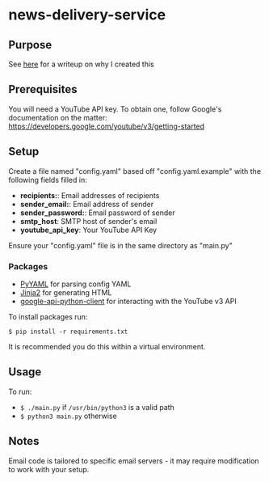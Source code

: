 # news-delivery-service

## Purpose
See [here](https://nathanweinberg.me/assets/blog/navigating_news.html) for a writeup on why I created this

## Prerequisites
You will need a YouTube API key. To obtain one, follow Google's documentation on the matter: https://developers.google.com/youtube/v3/getting-started

## Setup
Create a file named "config.yaml" based off "config.yaml.example" with the following fields filled in:
- **recipients:**: Email addresses of recipients
- **sender_email:**: Email address of sender
- **sender_password:**: Email password of sender
- **smtp_host**: SMTP host of sender's email
- **youtube_api_key**: Your YouTube API Key

Ensure your "config.yaml" file is in the same directory as "main.py"

### Packages
- [PyYAML](https://pyyaml.org/) for parsing config YAML
- [Jinja2](https://jinja.palletsprojects.com/en/2.10.x/) for generating HTML
- [google-api-python-client](https://github.com/googleapis/google-api-python-client) for interacting with the YouTube v3 API

To install packages run:

`$ pip install -r requirements.txt`

It is recommended you do this within a virtual environment.

## Usage
To run:
- `$ ./main.py` if `/usr/bin/python3` is a valid path
- `$ python3 main.py` otherwise

## Notes
Email code is tailored to specific email servers - it may require modification to work with your setup.
